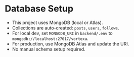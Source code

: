 # Database Setup

- This project uses MongoDB (local or Atlas).
- Collections are auto-created: `posts`, `users`, `follows`.
- For local dev, set `MONGODB_URI` in `backend/.env` to `mongodb://localhost:27017/vortexa`.
- For production, use MongoDB Atlas and update the URI.
- No manual schema setup required.
